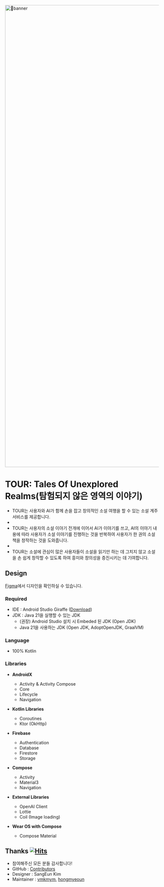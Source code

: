 <img width="1512" alt="banner" src="https://www.canva.com/design/DAF3OqBWWXE/2IEeGHZXCaGtFsxbuuPc-Q/export/gif">




# TOUR: Tales Of Unexplored Realms(탐험되지 않은 영역의 이야기)

- TOUR는 사용자와 AI가 함께 손을 잡고 창의적인 소설 여행을 할 수 있는 소설 계주 서비스를 제공합니다.
- 
- TOUR는 사용자의 소설 이야기 전개에 이어서 AI가 이야기를 쓰고, AI의 이야기 내용에 따라 사용자가 소설 이야기를 진행하는 것을 반복하여 사용자가 한 권의 소설책을 창작하는 것을 도와줍니다.
- 
- TOUR는 소설에 관심이 많은 사용자들이 소설을 읽기만 하는 데 그치지 않고 소설을 손 쉽게 창작할 수 있도록 하여 흥미와 창의성을 증진시키는 데 기여합니다.













## Design

[Figma](https://www.figma.com/file/yLlkNlmPgHXLpMU3t4GYN1/Villainlp_TeamProject_app_design?type=design&node-id=0%3A1&mode=design&t=PKwEaTSNWfoXALKN-1)에서 디자인을 확인하실 수 있습니다.













### Required

- IDE : Android Studio Giraffe ([Download](https://developer.android.com/studio))
- JDK : Java 21을 실행할 수 있는 JDK
  - (권장) Android Studio 설치 시 Embeded 된 JDK (Open JDK)
  - Java 21을 사용하는 JDK (Open JDK, AdoptOpenJDK, GraalVM)







### Language

- 100% Kotlin



  









### Libraries


- **AndroidX**
  - Activity & Activity Compose
  - Core
  - Lifecycle
  - Navigation


- **Kotlin Libraries**
  - Coroutines
  - Ktor (OkHttp)


- **Firebase**
  - Authentication
  - Database
  - Firestore
  - Storage


- **Compose**
  - Activity
  - Material3
  - Navigation


- **External Libraries**
  - OpenAI Client
  - Lottie
  - Coil (Image loading)

  
- **Wear OS with Compose**
  - Compose Material










## Thanks [![Hits](https://hits.seeyoufarm.com/api/count/incr/badge.svg?filename=README.md%2Fhit-counter&url=https%3A%2F%2Fgithub.com%2Fhttps%3A%2F%2Fgithub.com%2FKDT-villainlp%2Fvillainlp%2Fnew%2Fmaster&count_bg=%23F77BB9&title_bg=%232AC0A7&icon=&icon_color=%23E7E7E7&title=Villainlp&edge_flat=false)](https://hits.seeyoufarm.com)










- 참여해주신 모든 분들 감사합니다!
- GitHub : [Contributors](https://github.com/KDT-villainlp/villainlp/graphs/contributors)
- Designer : SangEun Kim
- Maintainer : [vmkmym](https://github.com/vmkmym), [hongmyeoun](https://github.com/hongmyeoun)
